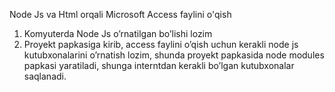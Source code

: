 Node Js va Html orqali Microsoft Access faylini o'qish
1.	Komyuterda Node Js o’rnatilgan bo’lishi lozim
2.	Proyekt papkasiga kirib, access faylini o’qish uchun kerakli node js kutubxonalarini o’rnatish lozim, shunda proyekt papkasida node modules papkasi yaratiladi, shunga interntdan kerakli bo’lgan kutubxonalar saqlanadi.
